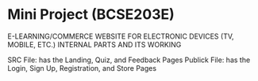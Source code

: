 # Mini Project (BCSE203E)

E-LEARNING/COMMERCE WEBSITE FOR ELECTRONIC DEVICES (TV, MOBILE, ETC.) INTERNAL PARTS AND ITS WORKING

SRC File: has the Landing, Quiz, and Feedback Pages 
Publick File: has the Login, Sign Up, Registration, and Store Pages
